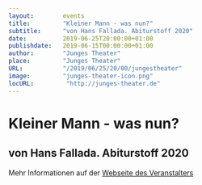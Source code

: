 ```yaml
---
layout:        events
title:         "Kleiner Mann - was nun?"
subtitle:      "von Hans Fallada. Abiturstoff 2020"
date:          2019-06-25T20:00:00+01:00
publishdate:   2019-06-15T00:00:00+01:00
author:        "Junges Theater"
place:         "Junges Theater"
URL:           "/2019/06/25/20/00/jungestheater"
image:         "junges-theater-icon.png"
locURL:         "http://junges-theater.de"
---
```


Kleiner Mann - was nun?
===========

von Hans Fallada. Abiturstoff 2020
-----------



Mehr Informationen auf der [Webseite des Veranstalters](http://www.junges-theater.de/content/index.php?id=680)

